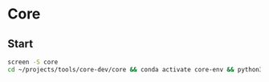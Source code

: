 # Core

## Start

```bash
screen -S core
cd ~/projects/tools/core-dev/core && conda activate core-env && python3 main.py

```
